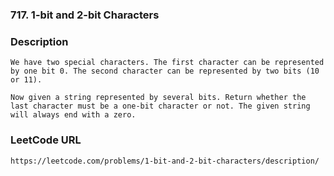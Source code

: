 ### 717. 1-bit and 2-bit Characters

### Description
    We have two special characters. The first character can be represented by one bit 0. The second character can be represented by two bits (10 or 11).
  
    Now given a string represented by several bits. Return whether the last character must be a one-bit character or not. The given string will always end with a zero. 

### LeetCode URL
	https://leetcode.com/problems/1-bit-and-2-bit-characters/description/
